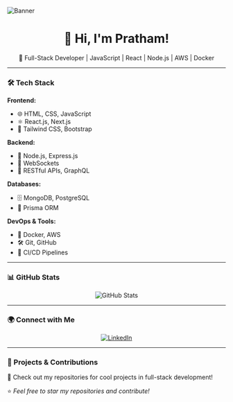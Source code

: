 ![Banner](https://media.licdn.com/dms/image/v2/D4D16AQFjBw534YxXmw/profile-displaybackgroundimage-shrink_350_1400/profile-displaybackgroundimage-shrink_350_1400/0/1738779797154?e=1744243200&v=beta&t=9UoReDEmAZhEc2uKJ1gRjpj2h4S1jrFEwlgfHhdNfho)

<h1 align="center">👋 Hi, I'm Pratham!</h1>

<p align="center">
  🚀 Full-Stack Developer | JavaScript | React | Node.js | AWS | Docker
</p>

---

### 🛠 Tech Stack

**Frontend:**
- 🌐 HTML, CSS, JavaScript
- ⚛️ React.js, Next.js
- 🎨 Tailwind CSS, Bootstrap

**Backend:**
- 🚀 Node.js, Express.js
- 🔌 WebSockets
- 📡 RESTful APIs, GraphQL

**Databases:**
- 🗄️ MongoDB, PostgreSQL
- 📜 Prisma ORM

**DevOps & Tools:**
- 🐳 Docker, AWS
- 🛠️ Git, GitHub
- 🚀 CI/CD Pipelines

---

### 📊 GitHub Stats
<div align="center">
  <img src="https://github-readme-stats.vercel.app/api?username=pratham07m&show_icons=true&theme=radical" alt="GitHub Stats"/>
</div>

---

### 🌍 Connect with Me
<p align="center">
  <a href="https://www.linkedin.com/in/pratham-mahant/">
    <img src="https://img.shields.io/badge/LinkedIn-blue?style=for-the-badge&logo=linkedin" alt="LinkedIn"/>
  </a>
</p>

---

### 🚀 Projects & Contributions
🔹 Check out my repositories for cool projects in full-stack development!

⭐ *Feel free to star my repositories and contribute!*


